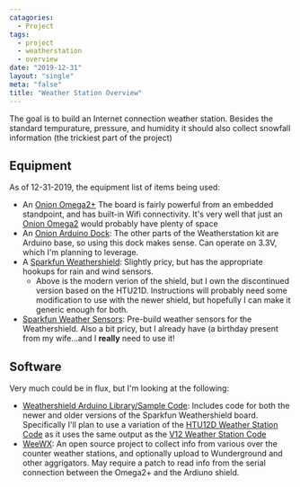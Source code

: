 ```yaml
---
catagories:
  - Project
tags:
  - project
  - weatherstation
  - overview
date: "2019-12-31"
layout: "single"
meta: "false"
title: "Weather Station Overview"
---
```


The goal is to build an Internet connection weather station.  Besides the standard tempurature, pressure, and humidity 
it should also collect snowfall information (the trickiest part of the project)

## Equipment

As of 12-31-2019, the equipment list of items being used:

  * An [Onion Omega2+](https://onion.io/store/omega2p/)  The board is fairly powerful from an embedded standpoint, and 
has built-in Wifi connectivity.  It's very well that just an [Onion Omega2](https://onion.io/store/omega2/) would probably have plenty
of space
  * An [Onion Arduino Dock](https://onion.io/store/arduino-dock-r2/):  The other parts of the Weatherstation kit are 
Arduino base, so using this dock makes sense.  Can operate on 3.3V, which I'm planning to leverage.
  * A [Sparkfun Weathershield](https://www.sparkfun.com/products/13956): Slightly pricy, but has the appropriate hookups 
for rain and wind sensors.
    * Above is the modern verion of the shield, but I own the discontinued version based on the HTU21D.  Instructions
will probably need some modification to use with the newer shield, but hopefully I can make it generic enough for both.
  * [Sparkfun Weather Sensors](https://www.sparkfun.com/products/8942): Pre-build weather sensors for the Weathershield.
Also a bit pricy, but I already have (a birthday present from my wife...and I **really** need to use it!

## Software

Very much could be in flux, but I'm looking at the following:

  * [Weathershield Arduino Library/Sample Code](https://github.com/sparkfun/Weather_Shield): Includes code for both the 
newer and older versions of the Sparkfun Weathershield board.  Specifically I'll plan to use a variation of 
the [HTU12D Weather Station Code](https://github.com/sparkfun/Weather_Shield/blob/master/Firmware/Retired%20HTU21D%20code/Weather_Shield_Weather_Station/Weather_Shield_Weather_Station.ino) 
as it uses the same output as the [V12 Weather Station Code](https://github.com/sparkfun/Weather_Shield/blob/master/Firmware/Weather_Shield_Weather_Station_V12/Weather_Shield_Weather_Station_V12.ino)
  * [WeeWX](https://github.com/weewx/weewx): An open source project to collect info from various over the counter weather 
stations, and optionally upload to Wunderground and other aggrigators.  May require a patch to read info from the serial 
connection between the Omega2+ and the Ardiuno shield.
